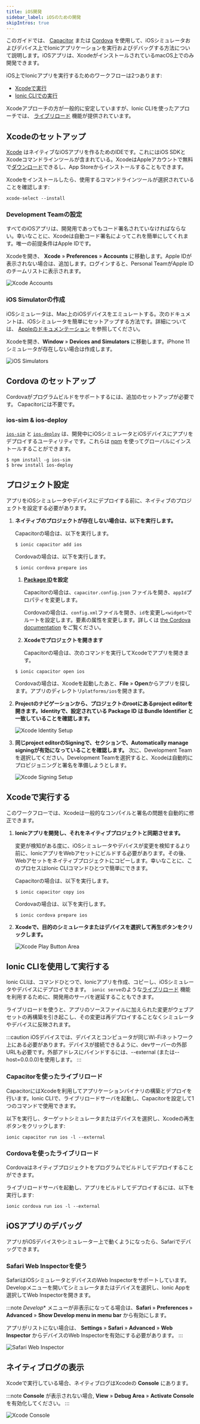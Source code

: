 ```yaml
---
title: iOS開発
sidebar_label: iOSのための開発
skipIntros: true
---
```


<head>
  <title>iOS App Development Guide: Xcode Setup to Build and Run iOS Apps</title>
  <meta
    name="description"
    content="Ionic's iOS development guide covers how to build and run Ionic apps on iOS simulators and devices. iOS apps can only be developed on macOS with Xcode setup."
  />
</head>

このガイドでは、 [Capacitor](../reference/glossary.md#capacitor) または [Cordova](../reference/glossary.md#cordova) を使用して、iOSシミュレータおよびデバイス上でIonicアプリケーションを実行およびデバッグする方法について説明します。iOSアプリは、XcodeがインストールされているmacOS上でのみ開発できます。

iOS上でIonicアプリを実行するためのワークフローは2つあります:

* [Xcodeで実行](#running-with-xcode)
* [Ionic CLIでの実行](#running-with-the-ionic-cli)

Xcodeアプローチの方が一般的に安定していますが、Ionic CLIを使ったアプローチでは、 [ライブリロード](../reference/glossary.md#livereload) 機能が提供されています。

## Xcodeのセットアップ

[Xcode](https://developer.apple.com/xcode/) はネイティブなiOSアプリを作るためのIDEです。これにはiOS SDKとXcodeコマンドラインツールが含まれている。XcodeはAppleアカウントで無料で[ダウンロード](https://developer.apple.com/download/)できるし、App Storeからインストールすることもできます。

Xcodeをインストールしたら、使用するコマンドラインツールが選択されていることを確認します:

```shell
xcode-select --install
```

### Development Teamの設定

すべてのiOSアプリは、開発用であってもコード署名されていなければならない。幸いなことに、Xcodeは自動コード署名によってこれを簡単にしてくれます。唯一の前提条件はApple IDです。

Xcodeを開き、 **Xcode** &raquo; **Preferences** &raquo; **Accounts** に移動します。Apple IDが表示されない場合は、追加します。ログインすると、Personal TeamがApple IDのチームリストに表示されます。

![Xcode Accounts](/img/installation/ios-xcode-accounts.png)

### iOS Simulatorの作成

iOSシミュレータは、Mac上のiOSデバイスをエミュレートする。次のドキュメントは、iOSシミュレータを簡単にセットアップする方法です。詳細については、 [Appleのドキュメンテーション](https://developer.apple.com/library/content/documentation/IDEs/Conceptual/simulator_help_topics/Chapter/Chapter.html) を参照してください。

Xcodeを開き、**Window** &raquo; **Devices and Simulators** に移動します。iPhone 11シミュレータが存在しない場合は作成します。

![iOS Simulators](/img/installation/ios-xcode-simulators-setup.png)

## Cordova のセットアップ

Cordovaがプログラムビルドをサポートするには、追加のセットアップが必要です。 Capacitorには不要です。

### ios-sim & ios-deploy

 [`ios-sim`](https://github.com/ios-control/ios-sim) と [`ios-deploy`](https://github.com/ios-control/ios-deploy) は、開発中にiOSシミュレータとiOSデバイスにアプリをデプロイするユーティリティです。これらは [npm](../reference/glossary.md#npm) を使ってグローバルにインストールすることができます。

```shell
$ npm install -g ios-sim
$ brew install ios-deploy
```

## プロジェクト設定

アプリをiOSシミュレータやデバイスにデプロイする前に、ネイティブのプロジェクトを設定する必要があります。

1. **ネイティブのプロジェクトが存在しない場合は、以下を実行します。**

   Capacitorの場合は、以下を実行します。

   ```shell
   $ ionic capacitor add ios
   ```

   Cordovaの場合は、以下を実行します。

   ```shell
   $ ionic cordova prepare ios
   ```

   1. **[Package ID](/reference/glossary.md#package-id)を設定**

       Capacitorの場合は、`capacitor.config.json` ファイルを開き、`appId`プロパティを変更します。

       Cordovaの場合は、`config.xml`ファイルを開き、`id`を変更し`<widget>`でルートを設定します。要素の属性を変更します。詳しくは [the Cordova documentation](https://cordova.apache.org/docs/en/latest/config_ref/#widget) をご覧ください。

   1. **<b>Xcode</b>でプロジェクトを開きます**

       Capacitorの場合は、次のコマンドを実行してXcodeでアプリを開きます。

   ```shell
   $ ionic capacitor open ios
   ```

    Cordovaの場合は、Xcodeを起動したあと、**File** &raquo; **Open**からアプリを探します。アプリのディレクトリ`platforms/ios`を開きます。

1. **<b>Projectのナビゲーション</b>から、プロジェクトのrootにあるproject editorを開きます。**Identity**で、設定されている Package ID は Bundle Identifier と一致していることを確認します。**

   ![Xcode Identity Setup](/img/running/ios-xcode-identity-setup.png)

1. **同じproject editorの<b>Signing</b>で、セクションで、<b>Automatically manage signing</b>が有効になっていることを確認します。** 次に、Development Teamを選択してください。Development Teamを選択すると、Xcodeは自動的にプロビジョニングと署名を準備しようとします。

   ![Xcode Signing Setup](/img/running/ios-xcode-signing-setup.png)

## Xcodeで実行する

このワークフローでは、Xcodeは一般的なコンパイルと署名の問題を自動的に修正できます。

1. **Ionicアプリを開発し、それをネイティブプロジェクトと同期させます。**

    変更が検知がある度に、iOSシミュレータやデバイスが変更を検知するより前に、IonicアプリをWebアセットにビルドする必要があります。その後、Webアセットをネイティブプロジェクトにコピーします。幸いなことに、このプロセスはIonic CLIコマンドひとつで簡単にできます。

    Capacitorの場合は、以下を実行します。

   ```shell
   $ ionic capacitor copy ios
   ```

   Cordovaの場合は、以下を実行します。

   ```shell
   $ ionic cordova prepare ios
   ```

1. **Xcodeで、目的のシミュレータまたはデバイスを選択して再生ボタンをクリックします。**

   ![Xcode Play Button Area](/img/running/ios-xcode-play-button-area.png)

## Ionic CLIを使用して実行する

Ionic CLIは、コマンドひとつで、Ionicアプリを作成、コピーし、iOSシミュレータやデバイスにデプロイできます。　`ionic serve`のような[ライブリロード](../reference/glossary.md#livereload) 機能を利用するために、開発用のサーバを遅延することもできます。

ライブリロードを使うと、アプリのソースファイルに加えられた変更がウェブアセットの再構築を引き起こし、その変更は再デプロイすることなくシミュレータやデバイスに反映されます。

:::caution
iOSデバイスでは、デバイスとコンピュータが同じWi-Fiネットワーク上にある必要があります。デバイスが接続できるように、devサーバーの外部URLも必要です。外部アドレスにバインドするには、--external (または--host=0.0.0.0)を使用します。
:::

### Capacitorを使ったライブリロード

CapacitorにはXcodeを利用してアプリケーションバイナリの構築とデプロイを行います。Ionic CLIで、ライブリロードサーバを起動し、Capacitorを設定して1つのコマンドで使用できます。

以下を実行し、ターゲットシミュレータまたはデバイスを選択し、Xcodeの再生ボタンをクリックします:

```shell
ionic capacitor run ios -l --external
```

### Cordovaを使ったライブリロード

Cordovaはネイティブプロジェクトをプログラムでビルドしてデプロイすることができます。

ライブリロードサーバを起動し、アプリをビルドしてデプロイするには、以下を実行します:

```shell
ionic cordova run ios -l --external
```

## iOSアプリのデバッグ

アプリがiOSデバイスやシミュレーター上で動くようになったら、Safariでデバッグできます。

### Safari Web Inspectorを使う

SafariはiOSシミュレータとデバイスのWeb Inspectorをサポートしています。Developメニューを開いてシミュレータまたはデバイスを選択し、Ionic Appを選択してWeb Inspectorを開きます。

:::note
*Develop** メニューが非表示になってる場合は、**Safari** &raquo; **Preferences** &raquo; **Advanced** &raquo; **Show Develop menu in menu bar** から有効にします。

アプリがリストにない場合は、 **Settings** &raquo; **Safari** &raquo; **Advanced** &raquo; **Web Inspector** からデバイスのWeb Inspectorを有効にする必要があります。
:::

![Safari Web Inspector](/img/running/ios-safari-web-inspector-timelines.png)

## ネイティブログの表示

Xcodeで実行している場合、ネイティブログはXcodeの **Console** にあります。

:::note
**Console** が表示されない場合, **View** &raquo; **Debug Area** &raquo; **Activate Console**を有効化してください。
:::

![Xcode Console](/img/running/ios-xcode-console.png)
